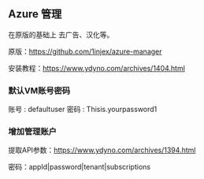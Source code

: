 ## Azure 管理

在原版的基础上 去广告、汉化等。

原版：https://github.com/1injex/azure-manager

安装教程：https://www.ydyno.com/archives/1404.html

### 默认VM账号密码

账号 : defaultuser
密码 : Thisis.yourpassword1

### 增加管理账户

提取API参数：https://www.ydyno.com/archives/1394.html

密码：appId|password|tenant|subscriptions
